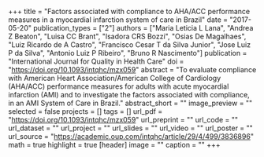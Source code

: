 +++
title = "Factors associated with compliance to AHA/ACC performance measures in a myocardial infarction system of care in Brazil"
date = "2017-05-20"
publication_types = ["2"]
authors = ["Maria Leticia L Lana", "Andrea Z Beaton", "Luisa CC Brant", "Isadora CRS Bozzi", "Osias De Magalhaes", "Luiz Ricardo de A Castro", "Francisco Cesar T da Silva Junior", "Jose Luiz P da Silva", "Antonio Luiz P Ribeiro", "Bruno R Nascimento"]
publication = "International Journal for Quality in Health Care"
doi = "https://doi.org/10.1093/intqhc/mzx059"
abstract = "To evaluate compliance with American Heart Association/American College of Cardiology (AHA/ACC) performance measures for adults with acute myocardial infarction (AMI) and to investigate the factors associated with compliance, in an AMI System of Care in Brazil."
abstract_short = ""
image_preview = ""
selected = false
projects = []
tags = []
url_pdf = "https://doi.org/10.1093/intqhc/mzx059"
url_preprint = ""
url_code = ""
url_dataset = ""
url_project = ""
url_slides = ""
url_video = ""
url_poster = ""
url_source = "https://academic.oup.com/intqhc/article/29/4/499/3836896"
math = true
highlight = true
[header]
image = ""
caption = ""
+++
